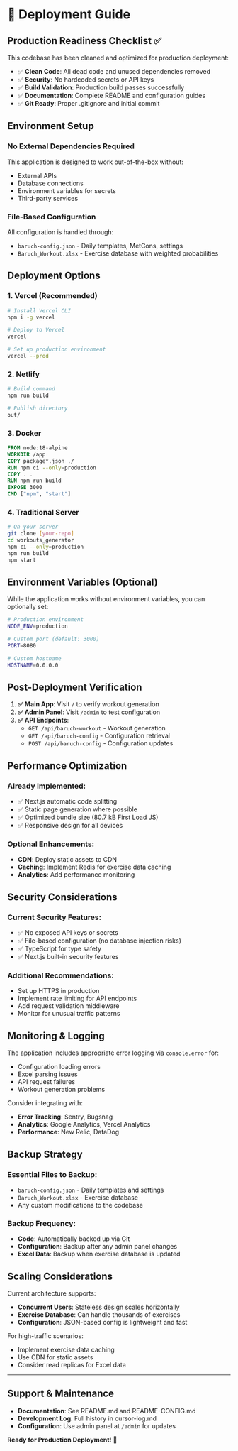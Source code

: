 # 🚀 Deployment Guide

## Production Readiness Checklist ✅

This codebase has been cleaned and optimized for production deployment:

- ✅ **Clean Code**: All dead code and unused dependencies removed
- ✅ **Security**: No hardcoded secrets or API keys
- ✅ **Build Validation**: Production build passes successfully
- ✅ **Documentation**: Complete README and configuration guides
- ✅ **Git Ready**: Proper .gitignore and initial commit

## Environment Setup

### No External Dependencies Required
This application is designed to work out-of-the-box without:
- External APIs
- Database connections
- Environment variables for secrets
- Third-party services

### File-Based Configuration
All configuration is handled through:
- `baruch-config.json` - Daily templates, MetCons, settings
- `Baruch_Workout.xlsx` - Exercise database with weighted probabilities

## Deployment Options

### 1. **Vercel (Recommended)**
```bash
# Install Vercel CLI
npm i -g vercel

# Deploy to Vercel
vercel

# Set up production environment
vercel --prod
```

### 2. **Netlify**
```bash
# Build command
npm run build

# Publish directory
out/
```

### 3. **Docker**
```dockerfile
FROM node:18-alpine
WORKDIR /app
COPY package*.json ./
RUN npm ci --only=production
COPY . .
RUN npm run build
EXPOSE 3000
CMD ["npm", "start"]
```

### 4. **Traditional Server**
```bash
# On your server
git clone [your-repo]
cd workouts_generator
npm ci --only=production
npm run build
npm start
```

## Environment Variables (Optional)

While the application works without environment variables, you can optionally set:

```bash
# Production environment
NODE_ENV=production

# Custom port (default: 3000)
PORT=8080

# Custom hostname
HOSTNAME=0.0.0.0
```

## Post-Deployment Verification

1. **✅ Main App**: Visit `/` to verify workout generation
2. **✅ Admin Panel**: Visit `/admin` to test configuration
3. **✅ API Endpoints**:
   - `GET /api/baruch-workout` - Workout generation
   - `GET /api/baruch-config` - Configuration retrieval
   - `POST /api/baruch-config` - Configuration updates

## Performance Optimization

### Already Implemented:
- ✅ Next.js automatic code splitting
- ✅ Static page generation where possible
- ✅ Optimized bundle size (80.7 kB First Load JS)
- ✅ Responsive design for all devices

### Optional Enhancements:
- **CDN**: Deploy static assets to CDN
- **Caching**: Implement Redis for exercise data caching
- **Analytics**: Add performance monitoring

## Security Considerations

### Current Security Features:
- ✅ No exposed API keys or secrets
- ✅ File-based configuration (no database injection risks)
- ✅ TypeScript for type safety
- ✅ Next.js built-in security features

### Additional Recommendations:
- Set up HTTPS in production
- Implement rate limiting for API endpoints
- Add request validation middleware
- Monitor for unusual traffic patterns

## Monitoring & Logging

The application includes appropriate error logging via `console.error` for:
- Configuration loading errors
- Excel parsing issues
- API request failures
- Workout generation problems

Consider integrating with:
- **Error Tracking**: Sentry, Bugsnag
- **Analytics**: Google Analytics, Vercel Analytics
- **Performance**: New Relic, DataDog

## Backup Strategy

### Essential Files to Backup:
- `baruch-config.json` - Daily templates and settings
- `Baruch_Workout.xlsx` - Exercise database
- Any custom modifications to the codebase

### Backup Frequency:
- **Code**: Automatically backed up via Git
- **Configuration**: Backup after any admin panel changes
- **Excel Data**: Backup when exercise database is updated

## Scaling Considerations

Current architecture supports:
- **Concurrent Users**: Stateless design scales horizontally
- **Exercise Database**: Can handle thousands of exercises
- **Configuration**: JSON-based config is lightweight and fast

For high-traffic scenarios:
- Implement exercise data caching
- Use CDN for static assets
- Consider read replicas for Excel data

---

## Support & Maintenance

- **Documentation**: See README.md and README-CONFIG.md
- **Development Log**: Full history in cursor-log.md
- **Configuration**: Use admin panel at `/admin` for updates

**Ready for Production Deployment! 🎉**